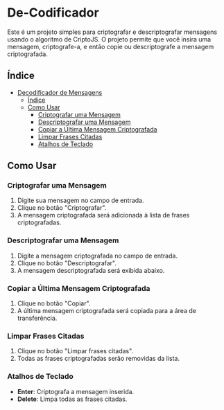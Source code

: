 # De-Codificador

Este é um projeto simples para criptografar e descriptografar mensagens usando o algoritmo de CriptoJS. O projeto permite que você insira uma mensagem, criptografe-a, e então copie ou descriptografe a mensagem criptografada.

## Índice

- [Decodificador de Mensagens](#decodificador-de-mensagens)
  - [Índice](#índice)
  - [Como Usar](#como-usar)
    - [Criptografar uma Mensagem](#criptografar-uma-mensagem)
    - [Descriptografar uma Mensagem](#descriptografar-uma-mensagem)
    - [Copiar a Última Mensagem Criptografada](#copiar-a-última-mensagem-criptografada)
    - [Limpar Frases Citadas](#limpar-frases-citadas)
    - [Atalhos de Teclado](#atalhos-de-teclado)


## Como Usar

### Criptografar uma Mensagem

1. Digite sua mensagem no campo de entrada.
2. Clique no botão "Criptografar".
3. A mensagem criptografada será adicionada à lista de frases criptografadas.

### Descriptografar uma Mensagem

1. Digite a mensagem criptografada no campo de entrada.
2. Clique no botão "Descriptografar".
3. A mensagem descriptografada será exibida abaixo.

### Copiar a Última Mensagem Criptografada

1. Clique no botão "Copiar".
2. A última mensagem criptografada será copiada para a área de transferência.

### Limpar Frases Citadas

1. Clique no botão "Limpar frases citadas".
2. Todas as frases criptografadas serão removidas da lista.

### Atalhos de Teclado

- **Enter**: Criptografa a mensagem inserida.
- **Delete**: Limpa todas as frases citadas.



